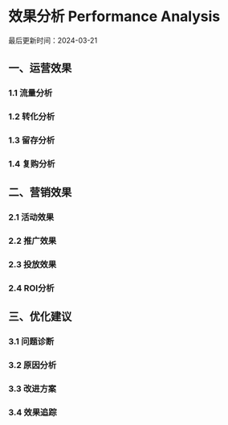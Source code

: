 # 效果分析 Performance Analysis

最后更新时间：2024-03-21

## 一、运营效果
### 1.1 流量分析
### 1.2 转化分析
### 1.3 留存分析
### 1.4 复购分析

## 二、营销效果
### 2.1 活动效果
### 2.2 推广效果
### 2.3 投放效果
### 2.4 ROI分析

## 三、优化建议
### 3.1 问题诊断
### 3.2 原因分析
### 3.3 改进方案
### 3.4 效果追踪 